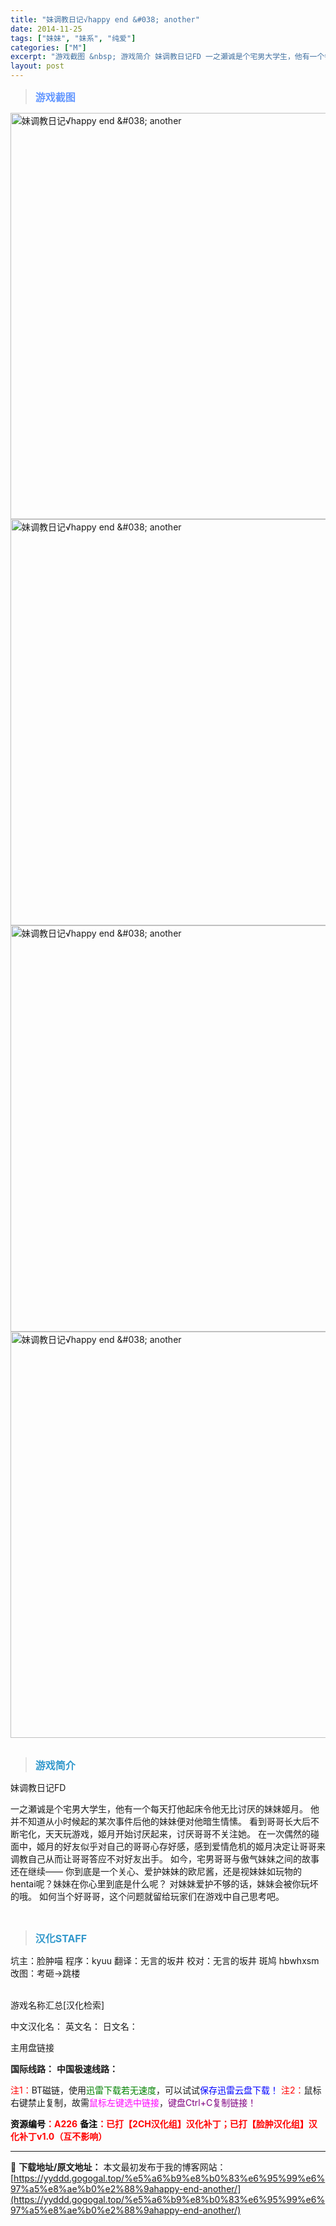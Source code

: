 ```yaml
---
title: "妹调教日记√happy end &#038; another"
date: 2014-11-25
tags: ["妹妹", "妹系", "纯爱"]
categories: ["M"]
excerpt: "游戏截图 &nbsp; 游戏简介 妹调教日记FD 一之瀬诚是个宅男大学生，他有一个每天打他起床令他无比讨厌的妹妹姬月。 他并不知道从小时候起的某次事件后他的妹妹便对他暗生情愫。 看到哥哥长大后不断宅化，天天玩游戏，姬月开始讨厌起来，讨厌哥哥不关注她。 在一次偶然的碰面中，姬月的好友似乎对自己的哥哥心&hellip;"
layout: post
---
```


<div>
<blockquote><b><span style="font-size: 12pt; color: #6699ff;">游戏截图</span></b></blockquote>
<div><img title="点击放大" src="https://yyddd.gogogal.top/wp-content/uploads/2025/04/20250430_6811e970a8135.webp" alt="妹调教日记√happy end &amp;#038; another" width="650" /></div>
<div><img title="点击放大" src="https://yyddd.gogogal.top/wp-content/uploads/2025/04/20250430_6811e97236e94.webp" alt="妹调教日记√happy end &amp;#038; another" width="650" /></div>
<div><img title="点击放大" src="https://yyddd.gogogal.top/wp-content/uploads/2025/04/20250430_6811e97624921.webp" alt="妹调教日记√happy end &amp;#038; another" width="650" /></div>
<div><img title="点击放大" src="https://yyddd.gogogal.top/wp-content/uploads/2025/04/20250430_6811e977d9c7c.webp" alt="妹调教日记√happy end &amp;#038; another" width="650" /></div>
&nbsp;
<blockquote><b><span style="font-size: 12pt; color: #3399cc;">游戏简介</span></b></blockquote>
<div>

妹调教日记FD

一之瀬诚是个宅男大学生，他有一个每天打他起床令他无比讨厌的妹妹姬月。
他并不知道从小时候起的某次事件后他的妹妹便对他暗生情愫。
看到哥哥长大后不断宅化，天天玩游戏，姬月开始讨厌起来，讨厌哥哥不关注她。
在一次偶然的碰面中，姬月的好友似乎对自己的哥哥心存好感，感到爱情危机的姬月决定让哥哥来调教自己从而让哥哥答应不对好友出手。
如今，宅男哥哥与傲气妹妹之间的故事还在继续——
你到底是一个关心、爱护妹妹的欧尼酱，还是视妹妹如玩物的hentai呢？妹妹在你心里到底是什么呢？
对妹妹爱护不够的话，妹妹会被你玩坏的哦。
如何当个好哥哥，这个问题就留给玩家们在游戏中自己思考吧。

</div>
&nbsp;
<blockquote><b><span style="font-size: 12pt; color: #3399cc;">汉化STAFF</span></b></blockquote>
<div>坑主：脸肿喵
程序：kyuu
翻译：无言的坂井
校对：无言的坂井 斑鸠 hbwhxsm
改图：考砸→跳楼</div>
&nbsp;

游戏名称汇总[汉化检索]

中文汉化名：
英文名：
日文名：
</div>
<div class="panel panel-primary">
<div class="panel-heading">主用盘链接</div>
<div class="panel-body">

<b>国际线路：</b>
<b>中国极速线路：</b>


<span style="color: #ff0000;">注1：</span>BT磁链，使用<span style="color: #008000;">迅雷下载若无速度</span>，可以试试<span style="color: #0000ff;">保存迅雷云盘下载！</span>
<span style="color: #ff0000;">注2：</span>鼠标右键禁止复制，故需<span style="color: #ff00ff;">鼠标左键选中链接</span>，<span style="color: #800080;">键盘Ctrl+C复制链接！</span>

</div>
<div class="panel-footer"><span style="color: #ff0000;"><b><span style="color: #000000;">资源编号</span>：A226</b></span>
<span style="color: #ff0000;"><b><span style="color: #000000;">备注</span>：已打【2CH汉化组】汉化补丁；已打【脸肿汉化组】汉化补丁v1.0（互不影响）</b></span></div>
</div>

---
📖 **下载地址/原文地址：** 本文最初发布于我的博客网站：[https://yyddd.gogogal.top/%e5%a6%b9%e8%b0%83%e6%95%99%e6%97%a5%e8%ae%b0%e2%88%9ahappy-end-another/](https://yyddd.gogogal.top/%e5%a6%b9%e8%b0%83%e6%95%99%e6%97%a5%e8%ae%b0%e2%88%9ahappy-end-another/)
